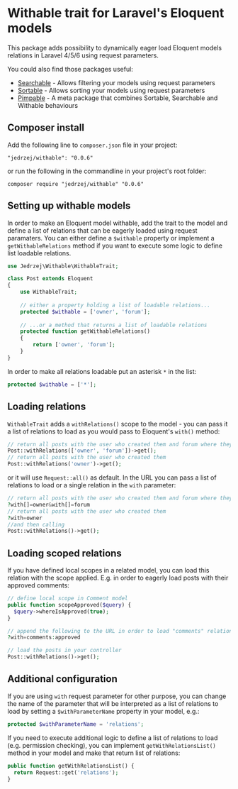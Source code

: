 # Withable trait for Laravel's Eloquent models

This package adds possibility to dynamically eager load Eloquent models relations in Laravel 4/5/6 using request parameters.

You could also find those packages useful:

- [Searchable](https://github.com/jedrzej/searchable) - Allows filtering your models using request parameters
- [Sortable](https://github.com/jedrzej/sortable) - Allows sorting your models using request parameters
- [Pimpable](https://github.com/jedrzej/pimpable) - A meta package that combines Sortable, Searchable and Withable behaviours

## Composer install

Add the following line to `composer.json` file in your project:

    "jedrzej/withable": "0.0.6"
	
or run the following in the commandline in your project's root folder:	

    composer require "jedrzej/withable" "0.0.6"

## Setting up withable models

In order to make an Eloquent model withable, add the trait to the model and define a list of relations that can be eagerly loaded using request paramaters.
You can either define a `$withable` property or implement a `getWithableRelations` method if you want to execute some logic to define
list loadable relations.

```php
use Jedrzej\Withable\WithableTrait;

class Post extends Eloquent
{
	use WithableTrait;
	
	// either a property holding a list of loadable relations...
	protected $withable = ['owner', 'forum'];
	
	// ...or a method that returns a list of loadable relations
	protected function getWithableRelations()
	{
		return ['owner', 'forum'];
	}
}
```

In order to make all relations loadable put an asterisk `*` in the list:

```php
protected $withable = ['*'];
```

## Loading relations

`WithableTrait` adds a `withRelations()` scope to the model - you can pass it a list of relations to load as you would pass to Eloquent's `with()` method:

```php
// return all posts with the user who created them and forum where they were posted
Post::withRelations(['owner', 'forum'])->get();
// return all posts with the user who created them
Post::withRelations('owner')->get();
```

 or it will use `Request::all()` as default. In the URL you can pass a list of relations to load or a single relation in the `with` parameter:

```php    
// return all posts with the user who created them and forum where they were posted by appending to the URL
?with[]=owner&with[]=forum
// return all posts with the user who created them
?with=owner
//and then calling
Post::withRelations()->get();
```

## Loading scoped relations
If you have defined local scopes in a related model, you can load this relation with the scope applied. E.g. in order to eagerly
load posts with their approved comments:

```php
// define local scope in Comment model
public function scopeApproved($query) {
  $query->whereIsApproved(true);
}

// append the following to the URL in order to load "comments" relation with "approved" local scope applied
?with=comments:approved

// load the posts in your controller
Post::withRelations()->get();
```


## Additional configuration

If you are using `with` request parameter for other purpose, you can change the name of the parameter that will be
 interpreted as a list of relations to load by setting a `$withParameterName` property in your model, e.g.:

```php
protected $withParameterName = 'relations';
```

If you need to execute additional logic to define a list of relations to load (e.g. permission checking),
you can implement `getWithRelationsList()` method in your model and make that return list of relations:

```php
public function getWithRelationsList() {
  return Request::get('relations');
}
```
